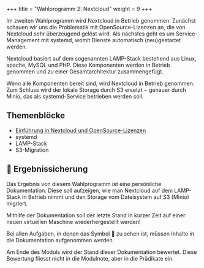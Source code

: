 +++
title = "Wahlprogramm 2: Nextcloud"
weight = 9
+++

Im zweiten Wahlprogramm wird Nextcloud in Betrieb genommen. Zunächst schauen wir
uns die Problematik mit OpenSource-Lizenzen an, die von Nextcloud sehr
überzeugend gelöst wird. Als nächstes geht es um Service-Management mit systemd,
womit Dienste automatisch (neu)gestartet werden.

Nextcloud basiert auf dem sogenannten LAMP-Stack bestehend aus Linux, apache,
MySQL und PHP. Diese Komponenten werden in Betrieb genommen und zu einer
Gesamtarchitektur zusammengefügt.

Wenn alle Komponenten bereit sind, wird Nextcloud in Betrieb genommen. Zum
Schluss wird der lokale Storage durch S3 ersetzt ‒ genauer durch Minio, das als
systemd-Service betrieben werden soll.

## Themenblöcke

- [Einführung in Nextcloud und OpenSource-Lizenzen](/wp2-nextcloud/intro)
- systemd
- LAMP-Stack
- S3-Migration

## :briefcase: Ergebnissicherung

Das Ergebnis von diesem Wahlprogramm ist eine persönliche Dokumentation. Diese
soll aufzeigen, wie man Nextcloud auf dem LAMP-Stack in Betrieb nimmt und den
Storage vom Dateisystem auf S3 (Minio) migriert.

Mithilfe der Dokumentation soll der letzte Stand in kurzer Zeit auf einer neuen
virtuellen Maschine wiederhergestellt werden!

Bei allen Aufgaben, in denen das Symbol :briefcase: zu sehen ist, müssen Inhalte
in die Dokumentation aufgenommen werden.

Am Ende des Moduls wird der Stand dieser Dokumentation bewertet. Diese Bewertung
fliesst nicht in die Modulnote, aber in die Prädikate ein.
